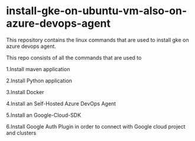 # install-gke-on-ubuntu-vm-also-on-azure-devops-agent
This repository contains the linux commands that are used to install gke on azure devops agent.

This repo consists of all the commands that are used to

1.Install maven application

2.Install Python application

3.Install Docker

4.Install an Self-Hosted Azure DevOps Agent

5.Install an Google-Cloud-SDK

6.Install Google Auth Plugin in order to connect with Google cloud project and clusters

